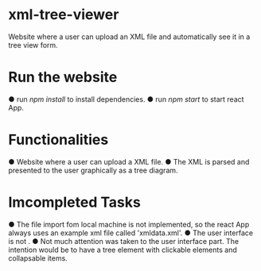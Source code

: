 # xml-tree-viewer
Website where a user can upload an XML file and automatically see it in a tree view form.

# Run the website
● run *npm install* to install dependencies.
● run *npm start* to start react App.

# Functionalities
● Website where a user can upload a XML file.
● The XML is parsed and presented to the user graphically as a tree diagram.

# Imcompleted Tasks
● The file import fom local machine is not implemented, so the react App always uses an example xml file called 'xmldata.xml'.
● The user interface is not .
● Not much attention was taken to the user interface part. The intention would be to have a tree element with clickable elements and collapsable items.
